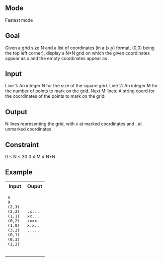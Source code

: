 ## Mode
Fastest mode

## Goal
Given a grid size N and a list of coordinates (in a (x,y) format, (0,0) being the top left corner), display a N\*N grid on which the given coordinates appear as x and the empty coordinates appear as ..

## Input
Line 1: An integer N for the size of the square grid.
Line 2: An integer M for the number of points to mark on the grid.
Next M lines: A string coord for the coordinates of the points to mark on the grid.

## Output
N lines representing the grid, with x at marked coordinates and . at unmarked coordinates

## Constraint
0 < N < 30
0 ≤ M ≤ N\*N

## Example
<table>
  <tr>
    <th>Input</th>
    <th>Ouput</th>
  </tr>
  <tr>
    <td>
      <pre>
5
9
(2,3)
(2,2)
(1,1)
(0,2)
(1,0)
(3,2)
(0,1)
(0,3)
(1,2)
      </pre>
    </td>
    <td>
     <pre>
.x...
xx...
xxxx.
x.x..
.....
     </pre>
    </td>
  </tr>
</table>
